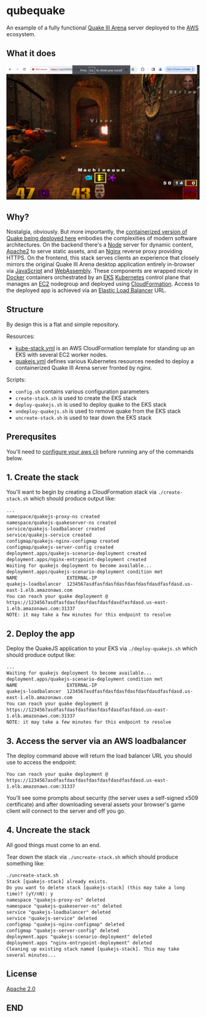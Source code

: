 # qubequake
An example of a fully functional [Quake III Arena](https://en.wikipedia.org/wiki/Quake_III_Arena) server deployed to the [AWS](https://aws.amazon.com/) ecosystem.

## What it does
![a screenshot of what this project deploys](./screenshot.jpg)

## Why?
Nostalgia, obviously.
But more importantly, the [containerized version of Quake being deployed here](https://github.com/treyyoder/quakejs-docker) embodies the complexities of modern software architectures. 
On the backend there's a [Node](https://nodejs.org/en) server for dynamic content, [Apache2](https://httpd.apache.org/) to serve static assets, and an [Nginx](https://www.nginx.com/) reverse proxy providing HTTPS. 
On the frontend, this stack serves clients an experience that closely mirrors the original Quake III Arena desktop application entirely in-browser via [JavaScript](https://www.javascript.com/) and [WebAssembly](https://webassembly.org/).
These components are wrapped nicely in [Docker](https://www.docker.com/) containers orchestrated by an [EKS](https://aws.amazon.com/eks/) [Kubernetes](https://kubernetes.io/) control plane that manages an [EC2](https://aws.amazon.com/ec2/) nodegroup and deployed using [CloudFormation](https://aws.amazon.com/cloudformation/).
Access to the deployed app is achieved via an [Elastic Load Balancer](https://aws.amazon.com/elasticloadbalancing/) URL.

## Structure
By design this is a flat and simple repository.

Resources:
* [kube-stack.yml](kube-stack.yml) is an AWS CloudFormation template for standing up an EKS with several EC2 worker nodes.
* [quakejs.yml](quakejs.yml) defines various Kubernetes resources needed to deploy a containerized Quake III Arena server fronted by nginx.

Scripts:
* ```config.sh``` contains various configuration parameters
* ```create-stack.sh``` is used to create the EKS stack
* ```deploy-quakejs.sh``` is used to deploy quake to the EKS stack
* ```undeploy-quakejs.sh``` is used to remove quake from the EKS stack
* ```uncreate-stack.sh``` is used to tear down the EKS stack


## Prerequsites
You'll need to [configure your aws cli](https://docs.aws.amazon.com/cli/latest/userguide/cli-chap-configure.html) before running any of the commands below.

## 1. Create the stack
You'll want to begin by creating a CloudFormation stack via ```./create-stack.sh``` which should produce output like:

```
...
namespace/quakejs-proxy-ns created
namespace/quakejs-quakeserver-ns created
service/quakejs-loadbalancer created
service/quakejs-service created
configmap/quakejs-nginx-configmap created
configmap/quakejs-server-config created
deployment.apps/quakejs-scenario-deployment created
deployment.apps/nginx-entrypoint-deployment created
Waiting for quakejs deployment to become available...
deployment.apps/quakejs-scenario-deployment condition met
NAME                  EXTERNAL-IP
quakejs-loadbalancer  1234567asdfasfdasfdasfdasfdasfdasdfasfdasd.us-east-1.elb.amazonaws.com
You can reach your quake deployment @ https://1234567asdfasfdasfdasfdasfdasfdasdfasfdasd.us-east-1.elb.amazonaws.com:31337
NOTE: it may take a few minutes for this endpoint to resolve
```


## 2. Deploy the app
Deploy the QuakeJS application to your EKS via ```./deploy-quakejs.sh``` which should produce output like:

```
...
Waiting for quakejs deployment to become available...
deployment.apps/quakejs-scenario-deployment condition met
NAME                  EXTERNAL-IP
quakejs-loadbalancer  1234567asdfasfdasfdasfdasfdasfdasdfasfdasd.us-east-1.elb.amazonaws.com
You can reach your quake deployment @ https://1234567asdfasfdasfdasfdasfdasfdasdfasfdasd.us-east-1.elb.amazonaws.com:31337
NOTE: it may take a few minutes for this endpoint to resolve
```


## 3. Access the server via an AWS loadbalancer
The deploy command above will return the load balancer URL you should use to access the endpoint:
```
You can reach your quake deployment @ https://1234567asdfasfdasfdasfdasfdasfdasdfasfdasd.us-east-1.elb.amazonaws.com:31337
```

You'll see some prompts about security (the server uses a self-signed x509 certificate) and after downloading several assets 
your browser's game client will connect to the server and off you go.


## 4. Uncreate the stack
All good things must come to an end. 

Tear down the stack via ```./uncreate-stack.sh``` which should produce something like:
```
./uncreate-stack.sh
Stack [quakejs-stack] already exists.
Do you want to delete stack [quakejs-stack] (this may take a long time)? (yY/nN): y
namespace "quakejs-proxy-ns" deleted
namespace "quakejs-quakeserver-ns" deleted
service "quakejs-loadbalancer" deleted
service "quakejs-service" deleted
configmap "quakejs-nginx-configmap" deleted
configmap "quakejs-server-config" deleted
deployment.apps "quakejs-scenario-deployment" deleted
deployment.apps "nginx-entrypoint-deployment" deleted
Cleaning up existing stack named [quakejs-stack]. This may take several minutes...
```




## License
[Apache 2.0](https://www.apache.org/licenses/LICENSE-2.0.txt)


## END

